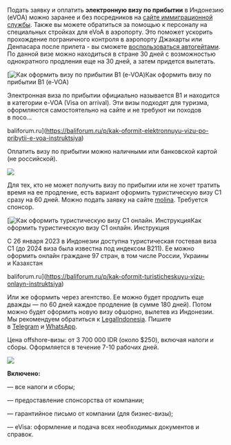 Подать заявку и оплатить **электронную визу по прибытии** в Индонезию (eVOA) можно заранее и без посредников на [сайте иммиграционной службы](https://molina.imigrasi.go.id/front/login). Также вы можете обратиться за помощью к персоналу на специальных стройках для eVoA в аэропорту. Это поможет ускорить прохождение пограничного контроля в аэропорту Джакарты или Денпасара после прилета - вы сможете [воспользоваться автогейтами](https://baliforum.ru/p/kak-proyti-cherez-avtogeyty-v-aeroportu-bali-instruktsiya). По данной визе можно находиться в стране 30 дней с возможностью однократного продления еще на 30 дней, а затем придется вылетать.  

[![Как оформить визу по прибытии B1 (e-VOA)](https://static.baliforum.ru/uploads/51195/conversions/adobe_159298511-preview.jpg)Как оформить визу по прибытии B1 (e-VOA)

Электронная виза по прибытии официально называется B1 и находится в категории e-VOA (Visa on arrival). Эти визы подходят для туризма, оформляются самостоятельно на сайте и не требуют ни походов в посо…

baliforum.ru](https://baliforum.ru/p/kak-oformit-elektronnuyu-vizu-po-pribytii-e-voa-instruktsiya)

Оплатить визу по прибытии можно наличными или банковской картой (не российской).

![](https://static.baliforum.ru/uploads/77693/1000040407.jpg)

Для тех, кто не может получить визу по прибытии или не хочет тратить время на ее продление, есть вариант оформить туристическую визу C1 сразу на 60 дней. Можно подать заявку на сайте [molina](https://molina.imigrasi.go.id/). Требуется спонсор.

[![Как оформить туристическую визу C1 онлайн. Инструкция](https://static.baliforum.ru/uploads/53690/conversions/istockphoto_678374890-preview.jpg)Как оформить туристическую визу C1 онлайн. Инструкция

С 26 января 2023 в Индонезии доступна туристическая гостевая виза С1 (до 2024 виза была известна под индексом В211). Ее можно оформить онлайн граждане 97 стран, в том числе России, Украины и Казахстан

baliforum.ru](https://baliforum.ru/p/kak-oformit-turisticheskuyu-vizu-onlayn-instruktsiya)

Или же оформить через агентство. Ее можно будет продлить еще дважды — по 60 дней каждое продление (в сумме 180 дней). Потом можно будет оформить новую визу офшорно, вылетев из Индонезии. Мы рекомендуем обратиться к [LegalIndonesia](https://legalindonesia.id/ru/). Пишите в [Telegram](https://t.me/legalindonesia) и [WhatsApp](https://api.whatsapp.com/send/?phone=628179677771&text&type=phone_number&app_absent=0).

Цена offshore-визы: от 3 700 000 IDR (около $250), включая налоги и сборы. Оформляется в течение 7-10 рабочих дней.

![](https://static.baliforum.ru/uploads/2012/fSJ-fjmcYGRCqhjDkdg0@default.jpg)

**Включено:**

— все налоги и сборы;

— предоставление спонсорства от компании;

— гарантийное письмо от компании (для бизнес-визы);

— eVisa: оформление и подача всех необходимых документов и справок.